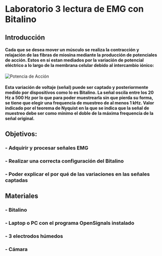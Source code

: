 # Laboratorio 3 lectura de EMG con Bitalino
## Introducción
#### Cada que se desea mover un músculo se realiza la contracción y relajación de las fibras de miosina mediante la producción de potenciales de acción. Estos en sí estan mediados por la variación de potencial eléctrico a lo largo de la membrana celular debido al intercambio iónico:
![Potencia de Acción](https://www.itaca.edu.es/IMAGENES/INFORMACION%20ESPECIALISTAS/potencial-accion-3-19.gif)
#### Esta variación de voltaje (señal) puede ser captado y posteriormente medido por dispositivos como lo es Bitalino. La señal oscila entre los 20 Hz a 500 Hz por lo que para poder muestrearla sin que pierda su forma, se tiene que elegir una frequencia de muestreo de al menos 1 kHz. Valor indicado por el teorema de Nyquist en la que se indica que la señal de muestreo debe ser como mínimo el doble de la máxima frequencia de la señal original.

## Objetivos:
### - Adquirir y procesar señales EMG
### - Realizar una correcta configuración del Bitalino
### - Poder explicar el por qué de las variaciones en las señales captadas

## Materiales
### - Bitalino
### - Laptop o PC con el programa OpenSignals instalado
### - 3 electrodos húmedos
### - Cámara
